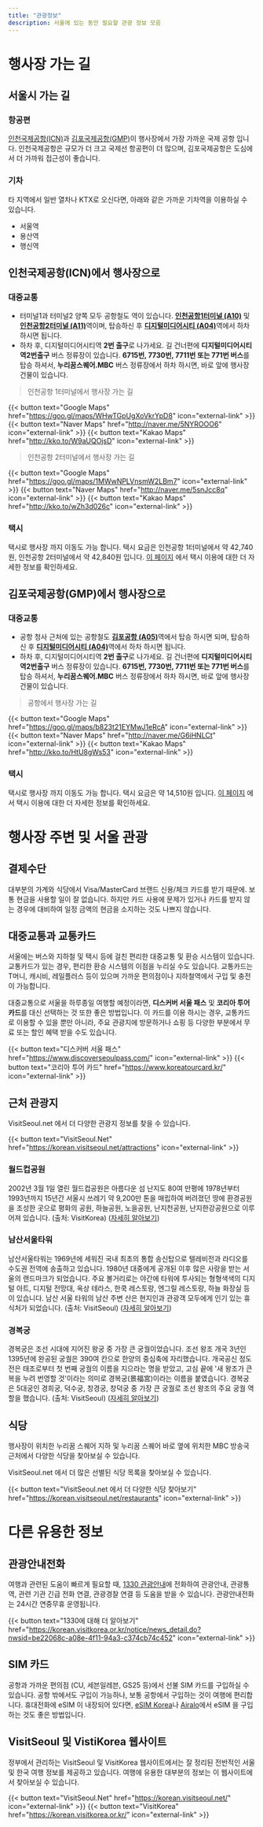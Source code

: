 ```yaml
---
title: "관광정보"
description: 서울에 있는 동안 필요할 관광 정보 모음
---
```


# 행사장 가는 길

## 서울시 가는 길

### 항공편

[인천국제공항(ICN)](https://www.airport.kr/)과 [김포국제공항(GMP)](https://www.airport.co.kr/gimpoeng/index.do)이 행사장에서 가장 가까운 국제 공항 입니다.
인천국제공항은 규모가 더 크고 국제선 항공편이 더 많으며, 김포국제공항은 도심에서 더 가까워 접근성이 좋습니다.

### 기차

타 지역에서 일반 열차나 KTX로 오신다면, 아래와 같은 가까운 기차역을 이용하실 수 있습니다.
- 서울역
- 용산역
- 행신역

## 인천국제공항(ICN)에서 행사장으로

### 대중교통

- 터미널1과 터미널2 양쪽 모두 공항철도 역이 있습니다. [**인천공항1터미널 (A10)**](https://www.arex.or.kr/station/info.do?stnCd=100&menuNo=MN201503300000000014&langCd=ko_KR&device=Normal) 및 [**인천공항2터미널 (A11)**](https://www.arex.or.kr/station/info.do?stnCd=110&menuNo=MN201801130000000001&langCd=ko_KR&device=Normal)역이며, 탑승하신 후 [**디지털미디어시티 (A04)**](https://www.arex.or.kr/station/info.do?stnCd=040&menuNo=MN201503300000000023&langCd=ko_KR&device=Normal)역에서 하차 하시면 됩니다.
- 하차 후, 디지털미디어시티역 **2번 출구**로 나가세요. 길 건너편에 **디지털미디어시티역2번출구** 버스 정류장이 있습니다. **6715번, 7730번, 7711번 또는 771번 버스**를 탑승 하셔서, **누리꿈스퀘어.MBC** 버스 정류장에서 하차 하시면, 바로 앞에 행사장 건물이 있습니다.

> 인천공항 1터미널에서 행사장 가는 길

{{< button text="Google Maps" href="https://goo.gl/maps/WHwTGpUgXoVkrYpD8" icon="external-link" >}}
{{< button text="Naver Maps" href="http://naver.me/5NYROOO6" icon="external-link" >}}
{{< button text="Kakao Maps" href="http://kko.to/W9aUQOjsD" icon="external-link" >}}

> 인천공항 2터미널에서 행사장 가는 길

{{< button text="Google Maps" href="https://goo.gl/maps/1MWwNPLVnsmW2LBm7" icon="external-link" >}}
{{< button text="Naver Maps" href="http://naver.me/5snJcc8q" icon="external-link" >}}
{{< button text="Kakao Maps" href="http://kko.to/wZh3d026c" icon="external-link" >}}

### 택시
택시로 행사장 까지 이동도 가능 합니다. 택시 요금은 인천공항 1터미널에서 약 42,740원, 인천공항 2터미널에서 약 42,840원 입니다. [이 페이지](https://www.airport.kr/ap/ko/tpt/pblcTptTaxi.do) 에서 택시 이용에 대한 더 자세한 정보를 확인하세요.

## 김포국제공항(GMP)에서 행사장으로

### 대중교통

- 공항 청사 근처에 있는 공항철도 [**김포공항 (A05)**](https://www.arex.or.kr/station/info.do?stnCd=050&menuNo=MN201503300000000022&langCd=en_US&device=Normal)역에서 탑승 하시면 되며, 탑승하신 후 [**디지털미디어시티 (A04)**](https://www.arex.or.kr/station/info.do?stnCd=040&menuNo=MN201503300000000023&langCd=ko_KR&device=Normal)역에서 하차 하시면 됩니다.
- 하차 후, 디지털미디어시티역 **2번 출구**로 나가세요. 길 건너편에 **디지털미디어시티역2번출구** 버스 정류장이 있습니다. **6715번, 7730번, 7711번 또는 771번 버스**를 탑승 하셔서, **누리꿈스퀘어.MBC** 버스 정류장에서 하차 하시면, 바로 앞에 행사장 건물이 있습니다.

> 공항에서 행사장 가는 길

{{< button text="Google Maps" href="https://goo.gl/maps/b823t21EYMwJ1eRcA" icon="external-link" >}}
{{< button text="Naver Maps" href="http://naver.me/G6iHNLCt" icon="external-link" >}}
{{< button text="Kakao Maps" href="http://kko.to/HtU8gWs53" icon="external-link" >}}

### 택시
택시로 행사장 까지 이동도 가능 합니다. 택시 요금은 약 14,510원 입니다. [이 페이지](https://www.airport.co.kr/gimpo/cms/frCon/index.do?MENU_ID=1290&CONTENTS_NO=5) 에서 택시 이용에 대한 더 자세한 정보를 확인하세요.

# 행사장 주변 및 서울 관광

## 결제수단
대부분의 가계와 식당에서 Visa/MasterCard 브랜드 신용/체크 카드를 받기 때문에. 보통 현금을 사용할 일이 잘 없습니다. 하지만 카드 사용에 문제가 있거나 카드를 받지 않는 경우에 대비하여 일정 금액의 현금을 소지하는 것도 나쁘지 않습니다.

## 대중교통과 교통카드
서울에는 버스와 지하철 및 택시 등에 걸친 편리한 대중교통 및 환승 시스템이 있습니다. 교통카드가 있는 경우, 편리한 환승 시스템의 이점을 누리실 수도 있습니다. 교통카드는 T머니, 캐시비, 레일플러스 등이 있으며 가까운 편의점이나 지하철역에서 구입 및 충전이 가능합니다.

대중교통으로 서울을 하루종일 여행할 예정이라면, **디스커버 서울 패스** 및 **코리아 투어 카드**를 대신 선택하는 것 또한 좋은 방법입니다. 이 카드를 이용 하시는 경우, 교통카드로 이용할 수 있을 뿐만 아니라, 주요 관광지에 방문하거나 쇼핑 등 다양한 부분에서 무료 또는 할인 혜택 받을 수도 있습니다.

{{< button text="디스커버 서울 패스" href="https://www.discoverseoulpass.com/" icon="external-link" >}}
{{< button text="코리아 투어 카드" href="https://www.koreatourcard.kr/" icon="external-link" >}}

## 근처 관광지

VisitSeoul.net 에서 더 다양한 관광지 정보를 찾을 수 있습니다.

{{< button text="VisitSeoul.Net" href="https://korean.visitseoul.net/attractions" icon="external-link" >}}

### 월드컵공원
2002년 3월 1일 열린 월드컵공원은 아름다운 섬 난지도 80여 만평에 1978년부터 1993년까지 15년간 서울시 쓰레기 약 9,200만 톤을 매립하여 버려졌던 땅에 환경공원을 조성한 곳으로 평화의 공원, 하늘공원, 노을공원, 난지천공원, 난지한강공원으로 이루어져 있습니다. (출처: VisitKorea) ([자세히 알아보기](https://korean.visitkorea.or.kr/detail/ms_detail.do?cotid=6a59bb86-f4d1-4e63-97e7-671479ca32a5&big_category=A02&mid_category=A0202&big_area=1))

### 남산서울타워
남산서울타워는 1969년에 세워진 국내 최초의 통합 송신탑으로 텔레비전과 라디오를 수도권 전역에 송출하고 있습니다. 1980년 대중에게 공개된 이후 많은 사랑을 받는 서울의 랜드마크가 되었습니다. 주요 볼거리로는 야간에 타워에 투사되는 형형색색의 디지털 아트, 디지털 전망대, 옥상 테라스, 한쿡 레스토랑, 엔그릴 레스토랑, 하늘 화장실 등이 있습니다. 남산 서울 타워의 남산 주변 산은 현지인과 관광객 모두에게 인기 있는 휴식처가 되었습니다. (출처: VisitSeoul) ([자세히 알아보기](https://korean.visitseoul.net/attractions/%EB%82%A8%EC%82%B0%EC%84%9C%EC%9A%B8%ED%83%80%EC%9B%8C_/36))

### 경복궁
경복궁은 조선 시대에 지어진 왕궁 중 가장 큰 궁궐이었습니다. 조선 왕조 개국 3년인 1395년에 완공된 궁궐은 390여 칸으로 한양의 중심축에 자리했습니다. 개국공신 정도전은 태조로부터 첫 번째 궁궐의 이름을 지으라는 명을 받았고, 고심 끝에 '새 왕조가 큰 복을 누려 번영할 것'이라는 의미로 경복궁(景福宮)이라는 이름을 붙였습니다. 경복궁은 5대궁인 경희궁, 덕수궁, 창경궁, 창덕궁 중 가장 큰 궁궐로 조선 왕조의 주요 궁궐 역할을 했습니다. (출처: VisitSeoul) ([자세히 알아보기](https://korean.visitseoul.net/attractions/%EA%B2%BD%EB%B3%B5%EA%B6%81_/72))

## 식당

행사장이 위치한 누리꿈 스퀘어 지하 및 누리꿈 스퀘어 바로 옆에 위치한 MBC 방송국 근처에서 다양한 식당을 찾아보실 수 있습니다.

VisitSeoul.net 에서 더 많은 선별된 식당 목록을 찾아보실 수 있습니다.

{{< button text="VisitSeoul.net 에서 더 다양한 식당 찾아보기" href="https://korean.visitseoul.net/restaurants" icon="external-link" >}}

# 다른 유용한 정보

## 관광안내전화
여행과 관련된 도움이 빠르게 필요할 때, [1330 관광안내](tel:1330)에 전화하여 관광안내, 관광통역, 관련 기관 긴급 전화 연결, 관광경찰 연결 등 도움을 받을 수 있습니다. 관광안내전화는 24시간 연중무휴 운영됩니다. 

{{< button text="1330에 대해 더 알아보기" href="https://korean.visitkorea.or.kr/notice/news_detail.do?nwsid=be22068c-a08e-4f11-94a3-c374cb74c452" icon="external-link" >}}

## SIM 카드
공항과 가까운 편의점 (CU, 세븐일레븐, GS25 등)에서 선불 SIM 카드를 구입하실 수 있습니다. 공항 밖에서도 구입이 가능하나, 보통 공항에서 구입하는 것이 여행에 편리합니다. 휴대전화에 eSIM 이 내장되어 있다면, [eSIM Korea](https://esimkorea.net/)나 [Airalo](https://www.airalo.com/)에서 eSIM 을 구입하는 것도 좋은 방법입니다.

## VisitSeoul 및 VistiKorea 웹사이트

정부에서 관리하는 VisitSeoul 및 VisitKorea 웹사이트에서는 잘 정리된 전반적인 서울 및 한국 여행 정보를 제공하고 있습니다. 여행에 유용한 대부분의 정보는 이 웹사이트에서 찾아보실 수 있습니다.

{{< button text="VisitSeoul.Net" href="https://korean.visitseoul.net/" icon="external-link" >}}
{{< button text="VisitKorea" href="https://korean.visitkorea.or.kr/" icon="external-link" >}}